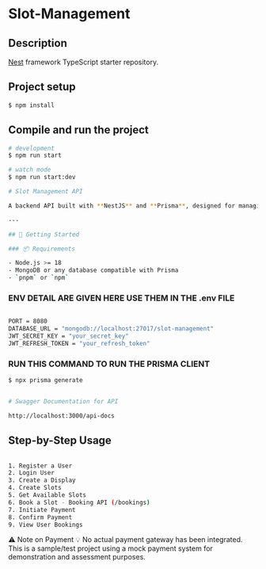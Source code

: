 # Slot-Management

## Description

[Nest](https://github.com/nestjs/nest) framework TypeScript starter repository.

## Project setup

```bash
$ npm install
```

## Compile and run the project

```bash
# development
$ npm run start

# watch mode
$ npm run start:dev

# Slot Management API

A backend API built with **NestJS** and **Prisma**, designed for managing users, slots, displays, bookings, and payments.

---

## 🚀 Getting Started

### 📦 Requirements

- Node.js >= 18
- MongoDB or any database compatible with Prisma
- `pnpm` or `npm`

```

### ENV DETAIL ARE GIVEN HERE USE THEM IN THE .env FILE

```bash

PORT = 8080
DATABASE_URL = "mongodb://localhost:27017/slot-management"
JWT_SECRET_KEY = "your_secret_key"
JWT_REFRESH_TOKEN = "your_refresh_token"

```

### RUN THIS COMMAND TO RUN THE PRISMA CLIENT

```bash
$ npx prisma generate


# Swagger Documentation for API

http://localhost:3000/api-docs

```

## Step-by-Step Usage

```bash

1. Register a User
2. Login User
3. Create a Display
4. Create Slots
5. Get Available Slots
6. Book a Slot - Booking API (/bookings)
7. Initiate Payment
8. Confirm Payment
9. View User Bookings

```

⚠️ Note on Payment
💡 No actual payment gateway has been integrated. This is a sample/test project using a mock payment system for demonstration and assessment purposes.

